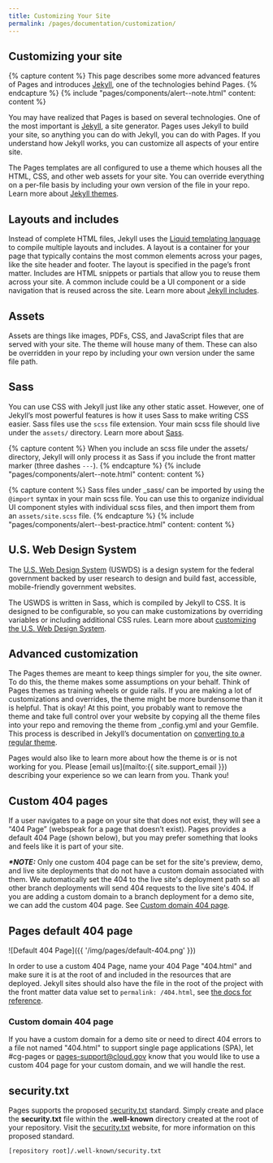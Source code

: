 ```yaml
---
title: Customizing Your Site
permalink: /pages/documentation/customization/
---
```


## Customizing your site

{% capture content %}
This page describes some more advanced features of Pages and introduces [Jekyll](https://jekyllrb.com/), one of the technologies behind Pages.
{% endcapture %}
{% include "pages/components/alert--note.html" content: content %}

You may have realized that Pages is based on several technologies. One of the most important is [Jekyll](https://jekyllrb.com/), a site generator. Pages uses Jekyll to build your site, so anything you can do with Jekyll, you can do with Pages. If you understand how Jekyll works, you can customize all aspects of your entire site.

The Pages templates are all configured to use a theme which houses all the HTML, CSS, and other web assets for your site. You can override everything on a per-file basis by including your own version of the file in your repo. Learn more about [Jekyll themes](https://jekyllrb.com/docs/themes/).

## Layouts and includes

Instead of complete HTML files, Jekyll uses the [Liquid templating language](https://jekyllrb.com/docs/templates/) to compile multiple layouts and includes. A layout is a container for your page that typically contains the most common elements across your pages, like the site header and footer. The layout is specified in the page’s front matter. Includes are HTML snippets or partials that allow you to reuse them across your site. A common include could be a UI component or a side navigation that is reused across the site. Learn more about [Jekyll includes](https://jekyllrb.com/docs/includes/).

## Assets

Assets are things like images, PDFs, CSS, and JavaScript files that are served with your site. The theme will house many of them. These can also be overridden
in your repo by including your own version under the same file path.

## Sass

You can use CSS with Jekyll just like any other static asset. However, one of Jekyll’s most powerful features is how it uses Sass to make writing CSS easier.
Sass files use the `scss` file extension. Your main scss file should live under the `assets/` directory. Learn more about [Sass](https://sass-lang.com/).

{% capture content %}
When you include an scss file under the assets/ directory, Jekyll will only process it as Sass if you include the front matter marker (three dashes `---`).
{% endcapture %}
{% include "pages/components/alert--note.html" content: content %}

{% capture content %}
Sass files under \_sass/ can be imported by using the `@import` syntax in your main scss file. You can use this to organize individual UI component styles with
individual scss files, and then import them from an `assets/site.scss` file.
{% endcapture %}
{% include "pages/components/alert--best-practice.html" content: content %}

## U.S. Web Design System

The [U.S. Web Design System](https://designsystem.digital.gov/) (USWDS) is
a design system for the federal government backed by user research to design and build fast, accessible, mobile-friendly government websites.

The USWDS is written in Sass, which is compiled by Jekyll to CSS. It is designed to be configurable, so you can make customizations by overriding variables or
including additional CSS rules. Learn more about [customizing the U.S. Web Design System](https://designsystem.digital.gov/documentation/getting-started/developers/phase-three-customize/).

## Advanced customization

The Pages themes are meant to keep things simpler for you, the site owner. To do this, the theme makes some assumptions on your behalf. Think of Pages themes as training wheels or guide rails. If you are making a lot of customizations and overrides, the theme might be more burdensome than it is helpful. That is okay! At this point, you probably want to remove the theme and take full control over your website by copying all the theme files into your repo and removing the theme from \_config.yml and your Gemfile. This process is described in Jekyll’s documentation on [converting to a regular theme](https://jekyllrb.com/docs/themes/#converting-gem-based-themes-to-regular-themes).

Pages would also like to learn more about how the theme is or is not working for you. Please [email us](mailto:{{ site.support_email }}) describing your experience so we can learn from you. Thank you!

## Custom 404 pages

If a user navigates to a page on your site that does not exist, they will see a “404 Page” (webspeak for a page that doesn’t exist). Pages provides a default 404 Page (shown below), but you may prefer something that looks and feels like it is part of your site.

_**\*NOTE:**_ Only one custom 404 page can be set for the site's preview, demo, and live site deployments that do not have a custom domain
associated with them. We automatically set the 404 to the live site's deployment path so all other branch deployments will send 404 requests to the live site's 404. If you are adding a custom domain to a branch deployment for a demo site, we can add the custom 404 page. See [Custom domain 404 page](#custom-domain-404-page).

## Pages default 404 page

![Default 404 Page]({{ '/img/pages/default-404.png' }})

In order to use a custom 404 Page, name your 404 Page "404.html" and make sure it is at the root of and included in the resources that are deployed. Jekyll sites should also have the file in the root of the project with the front matter data value set to `permalink: /404.html`, see [the docs for reference](https://jekyllrb.com/tutorials/custom-404-page/).

### Custom domain 404 page

If you have a custom domain for a demo site or need to direct 404 errors to a file not named "404.html" to support single page applications (SPA), let #cg-pages or pages-support@cloud.gov know that you would like to use a custom 404 page for your custom domain, and we will handle the rest.

## security.txt

Pages supports the proposed [security.txt](https://securitytxt.org/) standard. Simply create and place the **security.txt** file within the **.well-known** directory created at the root of your repository. Visit the [security.txt](https://securitytxt.org/) website, for more information on this proposed standard.

```shell
[repository root]/.well-known/security.txt
```
